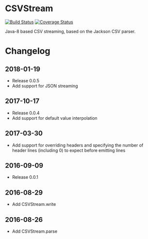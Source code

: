 # CSVStream

[![Build Status](https://travis-ci.org/ansell/csvstream.svg?branch=master)](https://travis-ci.org/ansell/csvstream) [![Coverage Status](https://coveralls.io/repos/ansell/csvstream/badge.svg?branch=master)](https://coveralls.io/r/ansell/csvstream?branch=master)

Java-8 based CSV streaming, based on the Jackson CSV parser.

# Changelog

## 2018-01-19
* Release 0.0.5
* Add support for JSON streaming

## 2017-10-17
* Release 0.0.4
* Add support for default value interpolation

## 2017-03-30
* Add support for overriding headers and specifying the number of header lines (including 0) to expect before emitting lines

## 2016-09-09
* Release 0.0.1

## 2016-08-29
* Add CSVStream.write

## 2016-08-26
* Add CSVStream.parse
